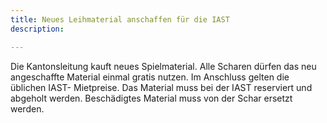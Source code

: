 ```yaml
---
title: Neues Leihmaterial anschaffen für die IAST
description:

---
```


Die Kantonsleitung kauft neues Spielmaterial. Alle Scharen dürfen das neu angeschaffte Material einmal gratis nutzen. Im Anschluss gelten die üblichen IAST- Mietpreise. Das Material muss bei der IAST reserviert und abgeholt werden. Beschädigtes Material muss von der Schar ersetzt werden.
